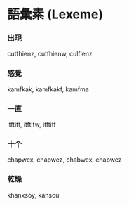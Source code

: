 # 語彙素 (Lexeme)

### 出現

cutfhienz, cutfhienw, culflenz

### 感覺

kamfkak, kamfkakf, kamfma

### 一直

itftitt, itftitw, itftitf

### 十个

chapwex, chapwez, chabwex, chabwez

### 乾燥

khanxsoy, kansou
